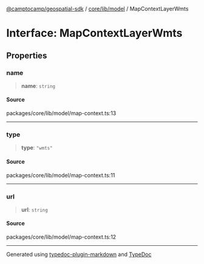 [@camptocamp/geospatial-sdk](../../../../index.md) / [core/lib/model](../index.md) / MapContextLayerWmts

# Interface: MapContextLayerWmts

## Properties

### name

> **name**: `string`

#### Source

packages/core/lib/model/map-context.ts:13

***

### type

> **type**: `"wmts"`

#### Source

packages/core/lib/model/map-context.ts:11

***

### url

> **url**: `string`

#### Source

packages/core/lib/model/map-context.ts:12

***

Generated using [typedoc-plugin-markdown](https://www.npmjs.com/package/typedoc-plugin-markdown) and [TypeDoc](https://typedoc.org/)
